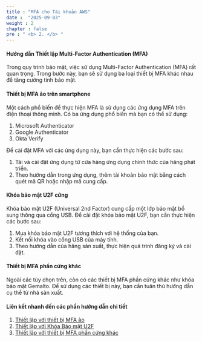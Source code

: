 ```yaml
---
title : "MFA cho Tài khoản AWS"
date :  "2025-09-03" 
weight : 2
chapter : false
pre : " <b> 2. </b> "
---
```


#### Hướng dẫn Thiết lập Multi-Factor Authentication (MFA)

Trong quy trình bảo mật, việc sử dụng Multi-Factor Authentication (MFA) rất quan trọng. Trong bước này, bạn sẽ sử dụng ba loại thiết bị MFA khác nhau để tăng cường tính bảo mật.

#### Thiết bị MFA ảo trên smartphone

Một cách phổ biến để thực hiện MFA là sử dụng các ứng dụng MFA trên điện thoại thông minh. Có ba ứng dụng phổ biến mà bạn có thể sử dụng:

1. Microsoft Authenticator
2. Google Authenticator
3. Okta Verify

Để cài đặt MFA với các ứng dụng này, bạn cần thực hiện các bước sau:

1. Tải và cài đặt ứng dụng từ cửa hàng ứng dụng chính thức của hãng phát triển.
2. Theo hướng dẫn trong ứng dụng, thêm tài khoản bảo mật bằng cách quét mã QR hoặc nhập mã cung cấp.

#### Khóa bảo mật U2F cứng

Khóa bảo mật U2F (Universal 2nd Factor) cung cấp một lớp bảo mật bổ sung thông qua cổng USB. Để cài đặt khóa bảo mật U2F, bạn cần thực hiện các bước sau:

1. Mua khóa bảo mật U2F tương thích với hệ thống của bạn.
2. Kết nối khóa vào cổng USB của máy tính.
3. Theo hướng dẫn của hãng sản xuất, thực hiện quá trình đăng ký và cài đặt.

#### Thiết bị MFA phần cứng khác

Ngoài các tùy chọn trên, còn có các thiết bị MFA phần cứng khác như khóa bảo mật Gemalto. Để sử dụng các thiết bị này, bạn cần tuân thủ hướng dẫn cụ thể từ nhà sản xuất.

#### Liên kết nhanh đến các phần hướng dẫn chi tiết

1. [Thiết lập với thiết bị MFA ảo](#1-virtual-mfa-device)
2. [Thiết lập với Khóa Bảo mật U2F](#2-u2f-security-key)
3. [Thiết lập với thiết bị MFA phần cứng khác](#3-other-hardware-mfa-device)
